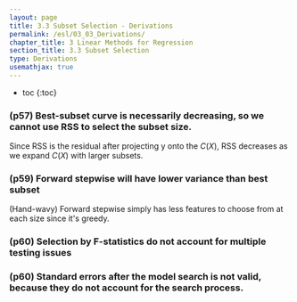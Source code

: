 ```yaml
---
layout: page
title: 3.3 Subset Selection - Derivations
permalink: /esl/03_03_Derivations/
chapter_title: 3 Linear Methods for Regression
section_title: 3.3 Subset Selection
type: Derivations
usemathjax: true
---
```


* toc
{:toc}

### (p57) Best-subset curve is necessarily decreasing, so we cannot use RSS to select the subset size.

Since RSS is the residual after projecting y onto the $C(X)$, RSS decreases as we expand $C(X)$ with larger subsets.

### (p59) Forward stepwise will have lower variance than best subset

(Hand-wavy) Forward stepwise simply has less features to choose from at each size since it's greedy.

### (p60) Selection by F-statistics do not account for multiple testing issues

### (p60) Standard errors after the model search is not valid, because they do not account for the search process.
